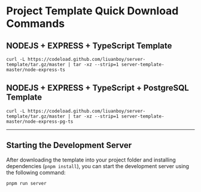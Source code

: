 # Project Template Quick Download Commands

## NODEJS + EXPRESS + TypeScript Template

```
curl -L https://codeload.github.com/liuanboy/server-template/tar.gz/master | tar -xz --strip=1 server-template-master/node-express-ts
```

## NODEJS + EXPRESS + TypeScript + PostgreSQL Template

```
curl -L https://codeload.github.com/liuanboy/server-template/tar.gz/master | tar -xz --strip=1 server-template-master/node-express-pg-ts
```

---

## Starting the Development Server

After downloading the template into your project folder and installing dependencies (`pnpm install`), you can start the development server using the following command:

```
pnpm run server
```